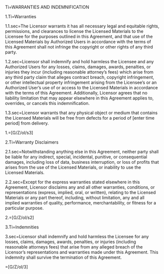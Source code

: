 Ti=WARRANTIES AND INDEMNIFICATION

1.Ti=Warranties

1.1.sec=The Licensor warrants it has all necessary legal and equitable rights, permissions, and clearances to license the Licensed Materials to the Licensee for the purposes outlined in this Agreement, and that use of the Licensed Materials by Authorized Users in accordance with the terms of this Agreement shall not infringe the copyright or other rights of any third party.

1.2.sec=Licensor shall indemnify and hold harmless the Licensee and any Authorized Users for any losses, claims, damages, awards, penalties, or injuries they incur (including reasonable attorney’s fees) which arise from any third party claim that alleges contract breach, copyright infringement, or other intellectual property infringement arising from the Licensee’s or an Authorized User’s use of or access to the Licensed Materials in accordance with the terms of this Agreement. Additionally, Licensor agrees that no liability limitation that may appear elsewhere in this Agreement applies to, overrides, or cancels this indemnification.

1.3.sec=Licensor warrants that any physical object or medium that contains the Licensed Materials will be free from defects for a period of [enter time period] from delivery.

1.=[G/Z/ol/s3]

2.Ti=Warranty Disclaimers

2.1.sec=Notwithstanding anything else in this Agreement, neither party shall be liable for any indirect, special, incidental, punitive, or consequential damages, including loss of data, business interruption, or loss of profits that arises from the use of the Licensed Materials, or inability to use the Licensed Materials.

2.2.sec=Except for the express warranties stated elsewhere in this Agreement, Licensor disclaims any and all other warranties, conditions, or representations (express, implied, oral, or written), relating to the Licensed Materials or any part thereof, including, without limitation, any and all implied warranties of quality, performance, merchantability, or fitness for a particular purpose.

2.=[G/Z/ol/s2]

3.Ti=Indemnities

3.sec=Licensor shall indemnify and hold harmless the Licensee for any losses, claims, damages, awards, penalties, or injuries (including reasonable attorneys fees) that arise from any alleged breach of the Licensor’s representations and warranties made under this Agreement. This indemnity shall survive the termination of this Agreement. 

=[G/Z/ol/3]
